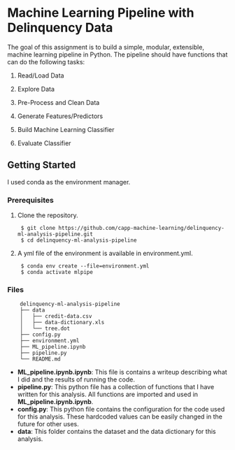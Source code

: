 # Machine Learning Pipeline with Delinquency Data

The goal of this assignment is to build a simple, modular, extensible, machine learning pipeline in Python. The pipeline should have functions that can do the following tasks:

1. Read/Load Data

2. Explore Data

3. Pre-Process and Clean Data

4. Generate Features/Predictors

5. Build Machine Learning Classifier

6. Evaluate Classifier

## Getting Started

I used conda as the environment manager.

### Prerequisites

1. Clone the repository.

        $ git clone https://github.com/capp-machine-learning/delinquency-ml-analysis-pipeline.git
        $ cd delinquency-ml-analysis-pipeline

1. A yml file of the environment is available in environment.yml.

        $ conda env create --file=environment.yml
        $ conda activate mlpipe
        
### Files

        delinquency-ml-analysis-pipeline
        ├── data
        │   ├── credit-data.csv
        │   ├── data-dictionary.xls
        │   └── tree.dot
        ├── config.py
        ├── environment.yml
        ├── ML_pipeline.ipynb
        ├── pipeline.py
        └── README.md

- __ML_pipeline.ipynb.ipynb__: This file is contains a writeup describing what I did and the results of running the code.
- __pipeline.py__: This python file has a collection of functions that I have written for this analysis. All functions are imported and used in __ML_pipeline.ipynb.ipynb__.
- __config.py__: This python file contains the configuration for the code used for this analysis. These hardcoded values can be easily changed in the future for other uses.
- __data__: This folder contains the dataset and the data dictionary for this analysis.
